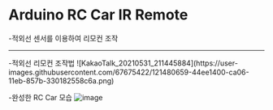 # Arduino RC Car IR Remote
-적외선 센서를 이용하여 리모컨 조작
<hr/>
-적외선 리모컨 조작법
![KakaoTalk_20210531_211445884](https://user-images.githubusercontent.com/67675422/121480659-44ee1400-ca06-11eb-857b-330182558c6a.png)

-완성한 RC Car 모습
![image](https://user-images.githubusercontent.com/67675422/121480764-65b66980-ca06-11eb-9f63-9b9954996b6b.png)
